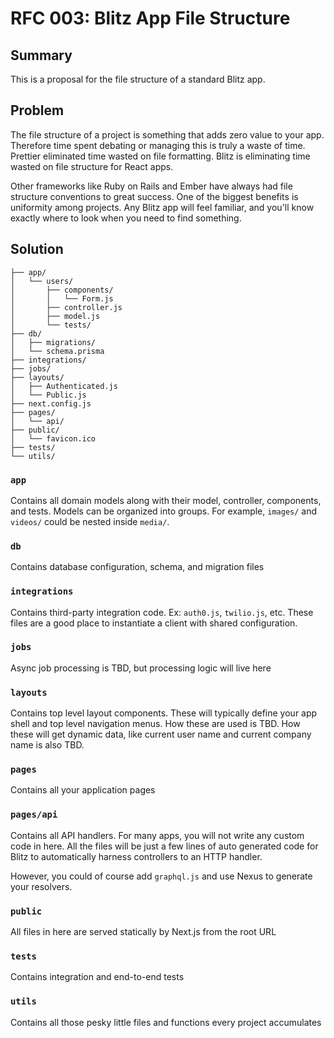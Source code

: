 # RFC 003: Blitz App File Structure

## Summary

This is a proposal for the file structure of a standard Blitz app.

## Problem

The file structure of a project is something that adds zero value to your app. Therefore time spent debating or managing this is truly a waste of time. Prettier eliminated time wasted on file formatting. Blitz is eliminating time wasted on file structure for React apps.

Other frameworks like Ruby on Rails and Ember have always had file structure conventions to great success. One of the biggest benefits is uniformity among projects. Any Blitz app will feel familiar, and you'll know exactly where to look when you need to find something.

## Solution

```
├── app/
│   └── users/
│       ├── components/
│       │   └── Form.js
│       ├── controller.js
│       ├── model.js
│       └── tests/
├── db/
│   ├── migrations/
│   └── schema.prisma
├── integrations/
├── jobs/
├── layouts/
│   ├── Authenticated.js
│   └── Public.js
├── next.config.js
├── pages/
│   └── api/
├── public/
│   └── favicon.ico
├── tests/
└── utils/
```

### `app`

Contains all domain models along with their model, controller, components, and tests. Models can be organized into groups. For example, `images/` and `videos/` could be nested inside `media/`.

### `db`

Contains database configuration, schema, and migration files

### `integrations`

Contains third-party integration code. Ex: `auth0.js`, `twilio.js`, etc. These files are a good place to instantiate a client with shared configuration.

### `jobs`

Async job processing is TBD, but processing logic will live here

### `layouts`

Contains top level layout components. These will typically define your app shell and top level navigation menus. How these are used is TBD. How these will get dynamic data, like current user name and current company name is also TBD.

### `pages`

Contains all your application pages

### `pages/api`

Contains all API handlers. For many apps, you will not write any custom code in here. All the files will be just a few lines of auto generated code for Blitz to automatically harness controllers to an HTTP handler.

However, you could of course add `graphql.js` and use Nexus to generate your resolvers.

### `public`

All files in here are served statically by Next.js from the root URL

### `tests`

Contains integration and end-to-end tests

### `utils`

Contains all those pesky little files and functions every project accumulates
